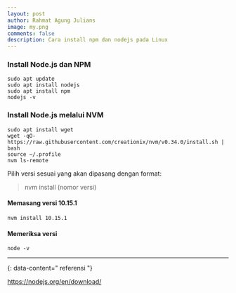 ```yaml
---
layout: post
author: Rahmat Agung Julians
image: my.png
comments: false
description: Cara install npm dan nodejs pada Linux
---
```


### Install Node.js dan NPM
```
sudo apt update
sudo apt install nodejs
sudo apt install npm
nodejs -v
```

### Install Node.js melalui NVM
```
sudo apt install wget
wget -qO- https://raw.githubusercontent.com/creationix/nvm/v0.34.0/install.sh | bash
source ~/.profile
nvm ls-remote
```
Pilih versi sesuai yang akan dipasang dengan format: 
> nvm install (nomor versi)

#### Memasang versi 10.15.1
```
nvm install 10.15.1
```

#### Memeriksa versi
``` 
node -v 
```
---
{: data-content=" referensi "}

<a href="https://nodejs.org/en/download/">https://nodejs.org/en/download/</a>